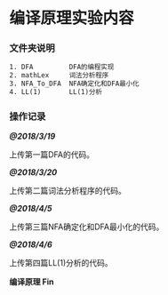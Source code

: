 # 编译原理实验内容

### 文件夹说明

```txt
1. DFA         DFA的编程实现
2. mathLex     词法分析程序
3. NFA_To_DFA  NFA确定化和DFA最小化
4. LL(1)       LL(1)分析 
```

### 操作记录

***@2018/3/19***

上传第一篇DFA的代码。

***@2018/3/20***

上传第二篇词法分析程序的代码。

***@2018/4/5***

上传第三篇NFA确定化和DFA最小化的代码。

***@2018/4/6***

上传第四篇LL(1)分析的代码。

**编译原理 Fin**